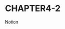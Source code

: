 # CHAPTER4-2
[Notion](https://charm-aluminum-6c2.notion.site/CHAPTER4_2-dfb35346d8a64e88889986a785ad1519)